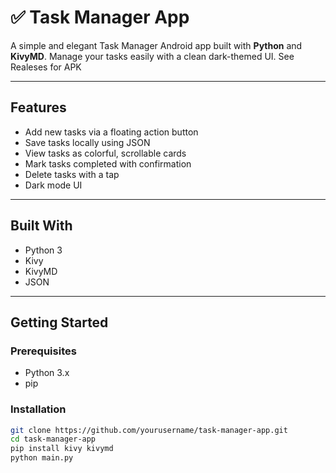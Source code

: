 # ✅ Task Manager App

A simple and elegant Task Manager Android app built with **Python** and **KivyMD**. Manage your tasks easily with a clean dark-themed UI.
See Realeses for APK

---

## Features

- Add new tasks via a floating action button  
- Save tasks locally using JSON  
- View tasks as colorful, scrollable cards  
- Mark tasks completed with confirmation  
- Delete tasks with a tap  
- Dark mode UI  

---

## Built With

- Python 3  
- Kivy  
- KivyMD  
- JSON  

---

## Getting Started

### Prerequisites

- Python 3.x  
- pip  

### Installation

```bash
git clone https://github.com/yourusername/task-manager-app.git
cd task-manager-app
pip install kivy kivymd
python main.py
